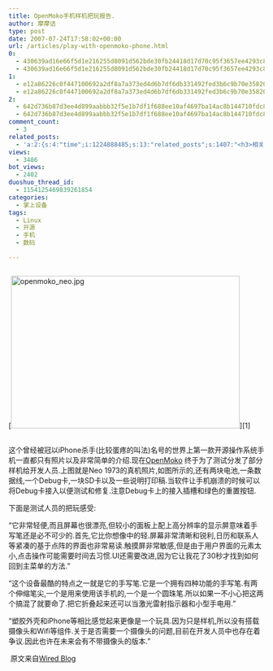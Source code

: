```yaml
---
title: OpenMoko手机样机把玩报告.
author: 摩摩诘
type: post
date: 2007-07-24T17:58:02+00:00
url: /articles/play-with-openmoko-phone.html
0:
  - 430639ad16e66f5d1e216255d8091d562bde30fb24418d17d70c95f3657ee4293c8620f01ef97aa0b0cb6b5822e4db11
  - 430639ad16e66f5d1e216255d8091d562bde30fb24418d17d70c95f3657ee4293c8620f01ef97aa0b0cb6b5822e4db11
1:
  - e12a86226c0f447100692a2df8a7a373ed4d6b7df6db331492fed3b6c9b70e35820ca28699ac5bc9a2cfe1c87d6e752d
  - e12a86226c0f447100692a2df8a7a373ed4d6b7df6db331492fed3b6c9b70e35820ca28699ac5bc9a2cfe1c87d6e752d
2:
  - 642d736b87d3ee4d899aabbb32f5e1b7df1f688ee10af4697ba14ac8b144710fdc8a5795eb6e0c38b376d02fdf7b2a2d
  - 642d736b87d3ee4d899aabbb32f5e1b7df1f688ee10af4697ba14ac8b144710fdc8a5795eb6e0c38b376d02fdf7b2a2d
comment_count:
  - 3
related_posts:
  - 'a:2:{s:4:"time";i:1224888485;s:13:"related_posts";s:1407:"<h3>相关日志</h3><ul class="related_post"><li><a href="http://www.digglife.cn/articles/poky-linux-30-release.html" title="移动平台的免费Linux发行版poky3.0 &#8216;blinky&#8217;发布">移动平台的免费Linux发行版poky3.0 &#8216;blinky&#8217;发布</a></li><li><a href="http://www.digglife.cn/articles/ubuntu17%e6%ac%beubuntu%e6%96%b0%e6%89%8b%e5%bf%85%e5%a4%87%e7%9a%84%e8%b6%85%e9%85%b7%e8%bd%af%e4%bb%b6part1.html" title="Ubuntu:17款Ubuntu新手必备的超酷软件(Part.1)">Ubuntu:17款Ubuntu新手必备的超酷软件(Part.1)</a></li><li><a href="http://www.digglife.cn/articles/fucked-by-customer-service-girl-of-china-mobile.html" title="被移动的客服小姐日了">被移动的客服小姐日了</a></li><li><a href="http://www.digglife.cn/articles/enhance-mobile-phone-pics.html" title="如何提高手机照片的质量">如何提高手机照片的质量</a></li><li><a href="http://www.digglife.cn/articles/first-look-ipod-nano.html" title="iPod Nano初体验">iPod Nano初体验</a></li><li><a href="http://www.digglife.cn/articles/windows-linux-file-system.html" title="4款免费软件让你在Windows下访问Linux文件系统">4款免费软件让你在Windows下访问Linux文件系统</a></li><li><a href="http://www.digglife.cn/articles/mobile-firefox-user-interface.html" title="手机版Firefox用户界面预览">手机版Firefox用户界面预览</a></li></ul>";}'
views:
  - 3486
bot_views:
  - 2402
duoshuo_thread_id:
  - 1154125469839261854
categories:
  - 掌上设备
tags:
  - Linux
  - 开源
  - 手机
  - 数码

---
```

<p goog\_ds\_charIndex="4" style="padding-right: 0px; padding-left: 0px; padding-bottom: 1em; padding-top: 1em; text-align: left">[<img border="0" width="450" src="http://digglife.qiniudn.com/wp-content/uploads/3/379/2007/07/openmoko_neo.jpg" alt="openmoko_neo.jpg" height="300" />][1]<img border="0" width="450" src="http://digglife.qiniudn.com/qiniu/1290/image/9e451619861c80b53d7fe721ea09ff4c.jpg" height="1" /></p> 

这个曾经被冠以iPhone杀手(比较蛋疼的叫法)名号的世界上第一款开源操作系统手机一直都只有照片以及非常简单的介绍.现在<a target="_blank" href="http://www.openmoko.org/" title="OpenMoko">OpenMoko</a> 终于为了测试分发了部分样机给开发人员.上图就是Neo 1973的真机照片,如图所示的,还有两块电池,一条数据线,一个Debug卡,一块SD卡以及一些说明打印稿.当软件让手机崩溃的时候可以将Debug卡接入以便测试和修复.注意Debug卡上的接入插槽和绿色的重置按钮.

下面是测试人员的把玩感受:

&#8220;它非常轻便,而且屏幕也很漂亮,但较小的面板上配上高分辨率的显示屏意味着手写笔还是必不可少的.首先,它比你想像中的轻.屏幕非常清晰和锐利,日历和联系人等紧凑的基于点阵的界面也非常易读.触摸屏非常敏感,但是由于用户界面的元素太小,点击操作可能需要时间去习惯.UI还需要改进,因为它让我花了30秒才找到如何回到主菜单的方法.&#8221;

&#8220;这个设备最酷的特点之一就是它的手写笔.它是一个拥有四种功能的手写笔.有两个伸缩笔尖,一个是用来使用该手机的,一个是一个圆珠笔.所以如果一不小心把这两个搞混了就要命了.把它折叠起来还可以当激光雷射指示器和小型手电用.&#8221;

&#8220;塑胶外壳和iPhone等相比感觉起来更像是一个玩具.因为只是样机,所以没有搭载摄像头和Wifi等组件.关于是否需要一个摄像头的问题,目前在开发人员中也存在着争议.因此也许在未来会有不带摄像头的版本.&#8221;

 原文来自[Wired Blog][2]

 [1]: https://www.digglife.net/wp-content/uploads/3/379/2007/07/openmoko_neo.jpg "openmoko_neo.jpg"
 [2]: http://blog.wired.com/monkeybites/2007/07/hands-on-with-t.html